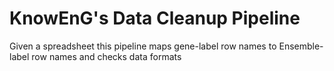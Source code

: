 # KnowEnG's Data Cleanup Pipeline
Given a spreadsheet this pipeline maps gene-label row names to Ensemble-label row names and checks data formats
